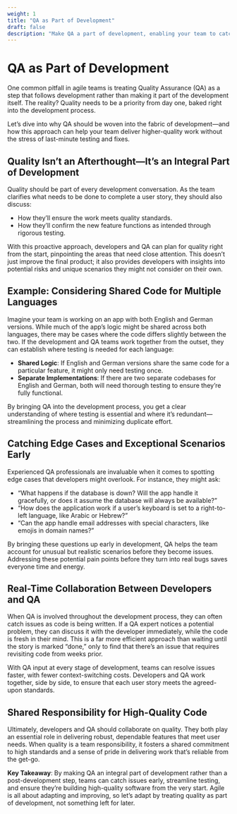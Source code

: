 ```yaml
---
weight: 1
title: "QA as Part of Development"
draft: false
description: "Make QA a part of development, enabling your team to catch issues early, streamline testing, and ensure we’re building high-quality software from the very start. Treat quality as part of development."
---
```


# QA as Part of Development

One common pitfall in agile teams is treating Quality Assurance (QA) as a step that follows development rather than making it part of the development itself. The reality? Quality needs to be a priority from day one, baked right into the development process.

Let’s dive into why QA should be woven into the fabric of development—and how this approach can help your team deliver higher-quality work without the stress of last-minute testing and fixes.

## Quality Isn’t an Afterthought—It’s an Integral Part of Development

Quality should be part of every development conversation. As the team clarifies what needs to be done to complete a user story, they should also discuss:
- How they’ll ensure the work meets quality standards.
- How they’ll confirm the new feature functions as intended through rigorous testing.

With this proactive approach, developers and QA can plan for quality right from the start, pinpointing the areas that need close attention. This doesn’t just improve the final product; it also provides developers with insights into potential risks and unique scenarios they might not consider on their own.

## Example: Considering Shared Code for Multiple Languages

Imagine your team is working on an app with both English and German versions. While much of the app’s logic might be shared across both languages, there may be cases where the code differs slightly between the two. If the development and QA teams work together from the outset, they can establish where testing is needed for each language:
- **Shared Logic**: If English and German versions share the same code for a particular feature, it might only need testing once.
- **Separate Implementations**: If there are two separate codebases for English and German, both will need thorough testing to ensure they’re fully functional.

By bringing QA into the development process, you get a clear understanding of where testing is essential and where it’s redundant—streamlining the process and minimizing duplicate effort.

## Catching Edge Cases and Exceptional Scenarios Early

Experienced QA professionals are invaluable when it comes to spotting edge cases that developers might overlook. For instance, they might ask:
- “What happens if the database is down? Will the app handle it gracefully, or does it assume the database will always be available?”
- “How does the application work if a user’s keyboard is set to a right-to-left language, like Arabic or Hebrew?”
- “Can the app handle email addresses with special characters, like emojis in domain names?”

By bringing these questions up early in development, QA helps the team account for unusual but realistic scenarios before they become issues. Addressing these potential pain points before they turn into real bugs saves everyone time and energy.

## Real-Time Collaboration Between Developers and QA

When QA is involved throughout the development process, they can often catch issues as code is being written. If a QA expert notices a potential problem, they can discuss it with the developer immediately, while the code is fresh in their mind. This is a far more efficient approach than waiting until the story is marked “done,” only to find that there’s an issue that requires revisiting code from weeks prior.

With QA input at every stage of development, teams can resolve issues faster, with fewer context-switching costs. Developers and QA work together, side by side, to ensure that each user story meets the agreed-upon standards.

## Shared Responsibility for High-Quality Code

Ultimately, developers and QA should collaborate on quality. They both play an essential role in delivering robust, dependable features that meet user needs. When quality is a team responsibility, it fosters a shared commitment to high standards and a sense of pride in delivering work that’s reliable from the get-go.

**Key Takeaway**: By making QA an integral part of development rather than a post-development step, teams can catch issues early, streamline testing, and ensure they’re building high-quality software from the very start. Agile is all about adapting and improving, so let’s adapt by treating quality as part of development, not something left for later.

